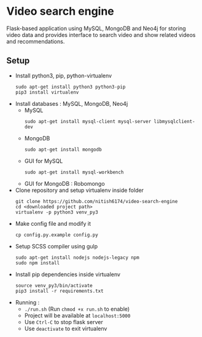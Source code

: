 # Video search engine

Flask-based application using MySQL, MongoDB and Neo4j for storing video data and provides interface to search video and show related videos and recommendations.

## Setup

* Install python3, pip, python-virtualenv
    ```
    sudo apt-get install python3 python3-pip
    pip3 install virtualenv
    ```  
* Install databases : MySQL, MongoDB, Neo4j  
  - MySQL    
    ```
    sudo apt-get install mysql-client mysql-server libmysqlclient-dev
    ```  
  - MongoDB  
    ```
    sudo apt-get install mongodb
    ```  
  - GUI for MySQL  
    ```
    sudo apt-get install mysql-workbench
    ```  
  - GUI for MongoDB : Robomongo  
* Clone repository and setup virtualenv inside folder  
  ```
  git clone https://github.com/nitish6174/video-search-engine  
  cd <downloaded project path>
  virtualenv -p python3 venv_py3
  ```  
* Make config file and modify it  
  ```
  cp config.py.example config.py
  ```  
* Setup SCSS compiler using gulp  
  ```
  sudo apt-get install nodejs nodejs-legacy npm
  sudo npm install
  ```  
* Install pip dependencies inside virtualenv  
  ```
  source venv_py3/bin/activate  
  pip3 install -r requirements.txt
  ```  
* Running :  
  - ```./run.sh``` (Run ```chmod +x run.sh``` to enable)  
  - Project will be available at ```localhost:5000```  
  - Use ```Ctrl-C``` to stop flask server  
  - Use ```deactivate``` to exit virtualenv  
